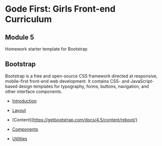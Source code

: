 # Gode First: Girls Front-end Curriculum

## Module 5

Homework starter template for Bootstrap

## Bootstrap

Bootstrap is a free and open-source CSS framework directed at responsive, mobile-first front-end web development. It contains CSS- and JavaScript-based design templates for typography, forms, buttons, navigation, and other interface components.

- [Introduction](https://getbootstrap.com/docs/4.0/getting-started/introduction/)

- [Layout](https://getbootstrap.com/docs/4.5/layout/overview/)

- [Content]{https://getbootstrap.com/docs/4.5/content/reboot/}

- [Components](https://getbootstrap.com/docs/4.5/components/)

- [Utilities](https://getbootstrap.com/docs/4.5/utilities/borders/)